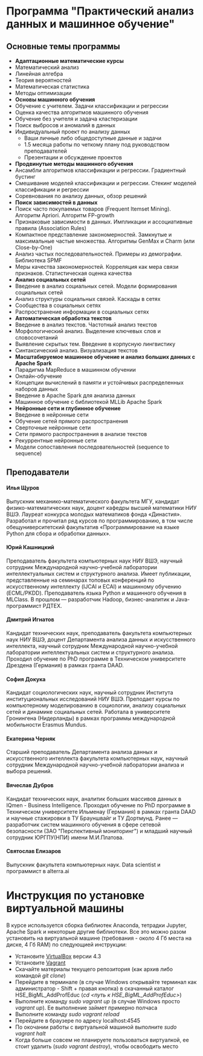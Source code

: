 # Программа "Практический анализ данных и машинное обучение"

## Основные темы программы

- **Адаптационные математические курсы**
- Математический анализ
- Линейная алгебра
- Теория вероятностей
- Математическая статистика
- Методы оптимизации
- **Основы машинного обучения**
- Обучение с учителем. Задачи классификации и регрессии
- Оценка качества алгоритмов машинного обучения
- Обучение без учителя и задача кластеризации
- Поиск выбросов и аномалий в данных
- Индивидуальный проект по анализу данных
  - Ваши личные либо общедоступные данные и задачи
  - 1.5 месяца работы по четкому плану под руководством преподавателей
  - Презентации и обсуждение проектов
- **Продвинутые методы машинного обучения**
- Ансамбли алгоритмов классификации и регрессии. Градиентный бустинг
- Смешивание моделей классификации и регрессии. Стекинг моделей классификации и регрессии
- Соревнования по анализу данных, обзор решений
- **Поиск зависимостей в данных**
- Поиск часто покупаемых товаров (Frequent Itemset Mining). Алгоритм Apriori. Алгоритм FP-growth
- Признаковые зависимости в данных. Импликации и ассоциативные правила (Association Rules)
- Компактное представление закономерностей. Замкнутые и максимальные частые множества. Алгоритмы GenMax и Charm (или Close-by-One)
- Анализ частых последовательностей. Примеры из демографии. Библиотека SPMF
- Меры качества закономерностей. Корреляция как мера связи признаков. Статистическая оценка качества
- **Анализ социальных сетей**
- Введение в анализ социальных сетей. Модели формирования социальных сетей
- Анализ структуры социальных связей. Каскады в сетях
- Сообщества в социальных сетях
- Распространение информации в социальных сетях
- **Автоматическая обработка текстов**
- Введение в анализ текстов. Частотный анализ текстов
- Морфологический анализ. Выделение ключевых слов и словосочетаний
- Выявление скрытых тем. Введение в корпусную лингвистику
- Синтаксический анализ. Визуализация текстов
- **Масштабируемое машинное обучение и анализ больших данных с Apache Spark**
- Парадигма MapReduce в машинном обучении
- Онлайн-обучение
- Концепции вычислений в памяти и устойчивых распределенных наборов данных
- Введение в Apache Spark для анализа данных
- Машинное обучение с библиотекой MLLib Apache Spark
- **Нейронные сети и глубинное обучение**
- Введение в нейронные сети
- Обучение сетей прямого распространения
- Сверточные нейронные сети
- Сети прямого распространения в анализе текстов
- Рекуррентные нейронные сети
- Модели сопоставления последовательностей (sequence to sequence)

## Преподаватели

#### Илья Щуров 
Выпускник механико-математического факультета МГУ, кандидат физико-математических наук, доцент кафедры высшей математики НИУ ВШЭ. Лауреат конкурса молодых математиков фонда «Династия». Разработал и прочитал ряд курсов по программированию, в том числе обещуниверситетский факультатив «Программирование на языке Python для сбора и обработки данных». 

#### Юрий Кашницкий
Преподаватель факультета компьютерных наук НИУ ВШЭ, научный сотрудник  Международной научно-учебной лаборатории интеллектуальных систем и структурного анализа.  Имеет публикации, представленные на семинарах топовых конференций по искусственному интеллекту (IJCAI и ECAI) и машинному обучению (ECML/PKDD). Преподаватель языка Python и машинного обучения в MLClass. В прошлом — разработчик Hadoop, бизнес-аналитик и Java-программист РДТЕХ.

#### Дмитрий Игнатов
Кандидат технических наук, преподаватель факультета компьютерных наук НИУ ВШЭ, доцент Департамента анализа данных и искусственного интеллекта, научный сотрудник Международной научно-учебной лаборатории интеллектуальных систем и структурного анализа.  Проходил обучение по PhD программе в Техническом университете Дрездена (Германия) в рамках гранта DAAD.

#### София Докука 
Кандидат социологических наук, научный сотрудник Института институциональных исследований НИУ ВШЭ. Преподает курсы по компьютерному моделированию в социологии, анализу социальных сетей и динамике социальных сетей. Работала в университете Гронингена (Нидерланды) в рамках программы международной мобильности Erasmus Mundus.

#### Екатерина Черняк 
Старший преподаватель Департамента анализа данных и искусственного интеллекта факультета компьютерных наук, научный сотрудник Международной научно-учебной лаборатории анализа и выбора решений.

#### Вячеслав Дубров 
Кандидат технических наук, аналитик больших массивов данных в IQmen - Business Intelligence. Проходил обучение по PhD программе в Техническом университете Ильменау (Германия) в рамках гранта DAAD и научные стажировки в ТУ Брауншвайг и ТУ Дортмунд. Ранее — разработчик систем машинного обучения в сфере сетевой безопасности (ЗАО "Перспективный мониторинг") и младший научный сотрудник ЮРГПУ(НПИ) имени М.И.Платова.

#### Святослав Елизаров 
Выпускник факультета компьютерных наук. Data scientist и программист в alterra.ai

# Инструкция по установке виртуальной машины
В курсе используется сборка библиотек Anaconda, тетрадки Jupyter, Apache Spark и некоторые другие библиотеки.
Все это можно разом установить на виртуальной машине (требования - около 4 Гб места на диске, 4 Гб RAM) по следующией инструкции:
- Установите [VirtualBox](https://www.virtualbox.org/wiki/Download_Old_Builds_4_3) версии 4.3
- Установите [Vagrant](https://www.vagrantup.com/downloads.html)
- Скачайте материалы текущего репозитория (как архив либо командой *git clone*)
- Перейдите в терминале (в случае Windows открывайте терминал как администратор - Shift + правая кнопка) в скачанный каталог HSE_BigML_AddProfEduc (*cd <путь к HSE_BigML_AddProfEduc>*)
- Выполните команду *sudo vagrant up* (в случае Windows просто *vagrant up*). Ее выполнение займет примерно полчаса
- Выполните команду *sudo vagrant reload*
- Перейдите в браузере по адресу localhost:4545
- По окочании работы с виртуальной машиной выполните *sudo vagrant halt*
- Когда больше совсем не планируете пользоваться виртуалкой, ее стоит удалить (*sudo vagrant destroy*), чтобы освободить место

